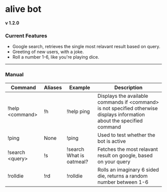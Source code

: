 # alive bot
**v 1.2.0**

### Current Features
- Google search, retrieves the single most relavant result based on query.
- Greeting of new users, with a joke.
- Roll a number 1-6, like you're playing dice. 
<hr>

### Manual
| Command | Aliases | Example | Description |
| --------| ------- |-------- |------------ |
| !help \<command\> | !h      | !help ping | Displays the available commands if \<command\> is not specified otherwise displays information about the specified command |
| !ping   | None    | !ping   | Used to test whether the bot is active |
| !search \<query\> | !s | !search What is oatmeal? | Fetches the most relavant result on google, based on your query |
| !rolldie | !rd | !rolldie | Rolls an imaginary 6 sided die, returns a random number between 1-6 | 
